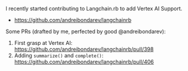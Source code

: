 
I recently started contributing to Langchain.rb to add Vertex AI Support.

* https://github.com/andreibondarev/langchainrb

Some PRs (drafted by me, perfected by good @andreibondarev):

1. First grasp at Vertex AI: https://github.com/andreibondarev/langchainrb/pull/398
2. Adding `summarize()` and `complete()`: https://github.com/andreibondarev/langchainrb/pull/406